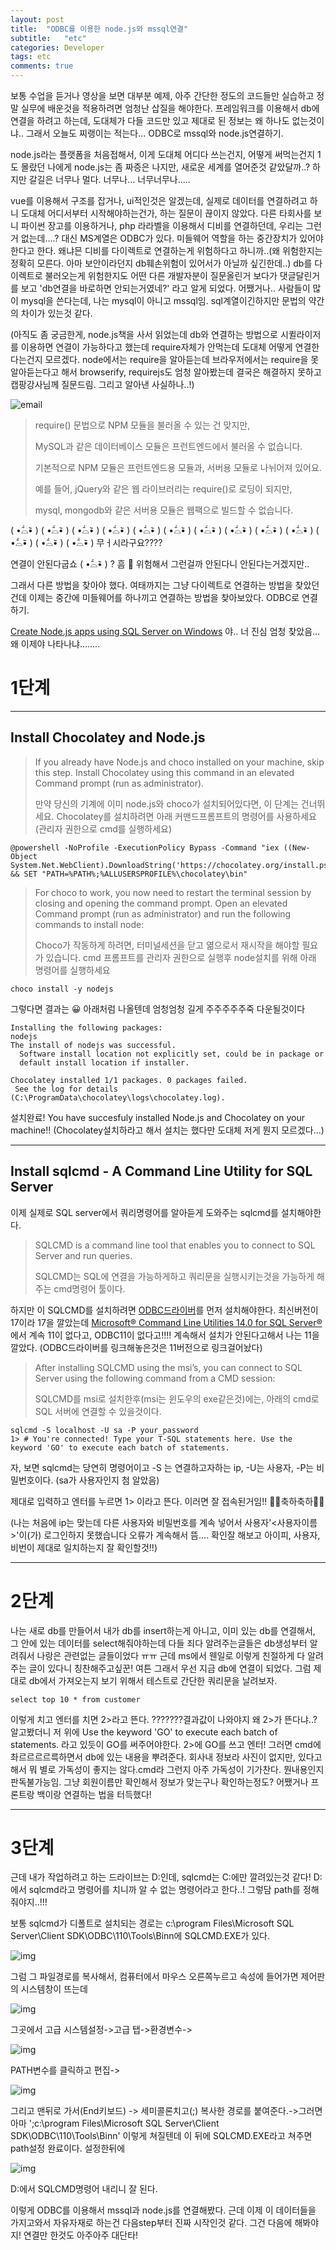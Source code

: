 ```yaml
---
layout: post
title:  "ODBC를 이용한 node.js와 mssql연결"
subtitle:   "etc"
categories: Developer
tags: etc
comments: true
---
```




보통 수업을 듣거나 영상을 보면 대부분 예제, 아주 간단한 정도의 코드들만 실습하고 정말 실무에 배운것을 적용하려면 엄청난 삽질을 해야한다. 프레임워크를 이용해서 db에 연결을 하려고 하는데, 도대체가 다들 코드만 있고 제대로 된 정보는 왜 하나도 없는것이냐.. 그래서 오늘도 찌랭이는 적는다... ODBC로 mssql와 node.js연결하기.

node.js라는 플랫폼을 처음접해서, 이게 도대체 어디다 쓰는건지, 어떻게 써먹는건지 1도 몰랐던 나에게 node.js는 좀 짜증은 나지만, 새로운 세계를 열어준것 같았달까..? 하지만 갈길은 너무나 멀다. 너무나... 너무너무나.....

vue를 이용해서 구조를 잡거나, ui적인것은 알겠는데, 실제로 데이터를 연결하려고 하니 도대체 어디서부터 시작해야하는건가, 하는 질문이 끊이지 않았다. 다른 타회사를 보니 파이썬 장고를 이용하거나, php 라라벨을 이용해서 디비를 연결하던데, 우리는 그런거 없는데....? 대신 MS계열은 ODBC가 있다. 미들웨어 역할을 하는 중간장치가 있어야한다고 한다. 왜냐믄 디비를 다이렉트로 연결하는게 위험하다고 하니까..(왜 위험한지는 정확히 모른다. 아마 보안이라던지 db훼손위험이 있어서가 아닐까 싶긴한데..) db를 다이렉트로 불러오는게 위험한지도 어떤 다른 개발자분이 질문올린거 보다가 댓글달린거를 보고 'db연결을 바로하면 안되는거였네?' 라고 알게 되었다. 어쨌거나.. 사람들이 많이 mysql을 쓴다는데, 나는 mysql이 아니고 mssql임. sql계열이긴하지만 문법의 약간의 차이가 있는것 같다. 

(아직도 좀 궁금한게, node.js책을 사서 읽었는데 db와 연결하는 방법으로 시퀼라이저를 이용하면 연결이 가능하다고 했는데 require자체가 안먹는데 도대체 어떻게 연결한다는건지 모르겠다. node에서는 require을 알아듣는데 브라우저에서는 require을 못알아듣는다고 해서 browserify, requirejs도 엄청 알아봤는데 결국은 해결하지 못하고 캡팡강사님께 질문드림. 그리고 알아낸 사실하나..!)

![email](/assets/img/email.PNG)

>require() 문법으로 NPM 모듈을 불러올 수 있는 건 맞지만,
>
>MySQL과 같은 데이터베이스 모듈은 프런트엔드에서 불러올 수 없습니다.
>
>
>
>기본적으로 NPM 모듈은 프런트엔드용 모듈과, 서버용 모듈로 나뉘어져 있어요.
>
>예를 들어, jQuery와 같은 웹 라이브러리는 require()로 로딩이 되지만,
>
>mysql, mongodb와 같은 서버용 모듈은 웹팩으로 빌드할 수 없습니다.

 ( •᷄⌓•᷅ )  ( •᷄⌓•᷅ )  ( •᷄⌓•᷅ )  ( •᷄⌓•᷅ )  ( •᷄⌓•᷅ )  ( •᷄⌓•᷅ )  ( •᷄⌓•᷅ )  ( •᷄⌓•᷅ )  ( •᷄⌓•᷅ )  ( •᷄⌓•᷅ )  ( •᷄⌓•᷅ )  ( •᷄⌓•᷅ )  ( •᷄⌓•᷅ ) 무ㅓ시라구요????

연결이 안된다굽쇼 ( •᷄⌓•᷅ ) ? 흠 🤔 위험해서 그런걸까 안된다니 안된다는거겠지만..

그래서 다른 방법을 찾아야 했다. 여태까지는 그냥 다이렉트로 연결하는 방법을 찾았던건데 이제는 중간에 미들웨어를 하나끼고 연결하는 방법을 찾아보았다. ODBC로 연결하기.

[Create Node.js apps using SQL Server on Windows](https://www.microsoft.com/en-us/sql-server/developer-get-started/node/windows/) 야.. 너 진심 엄청 찾았음… 왜 이제야 나타나냐……..

# 1단계

---

## Install Chocolatey and Node.js

> If you already have Node.js and choco installed on your machine, skip this step. Install Chocolatey using this command in an elevated Command prompt (run as administrator).
>
> 만약 당신의 기계에 이미 node.js와 choco가 설치되어있다면, 이 단계는 건너뛰세요. Chocolatey를 설치하려면 아래 커맨드프롬프트의 명령어를 사용하세요(관리자 권한으로 cmd를 실행하세요)

~~~
@powershell -NoProfile -ExecutionPolicy Bypass -Command "iex ((New-Object System.Net.WebClient).DownloadString('https://chocolatey.org/install.ps1'))" && SET "PATH=%PATH%;%ALLUSERSPROFILE%\chocolatey\bin"
~~~

> For choco to work, you now need to restart the terminal session by closing and opening the command prompt. Open an elevated Command prompt (run as administrator) and run the following commands to install node:
>
> Choco가 작동하게 하려면, 터미널세션을 닫고 엶으로서 재시작을 해야할 필요가 있습니다. cmd 프롬프트를 관리자 권한으로 실행후 node설치를 위해 아래 명령어를 실행하세요

~~~
choco install -y nodejs
~~~

그렇다면 결과는 😀 아래처럼 나올텐데 엄청엄청 길게 주주주주주죽 다운될것이다

~~~
Installing the following packages:
nodejs
The install of nodejs was successful.
  Software install location not explicitly set, could be in package or
  default install location if installer.

Chocolatey installed 1/1 packages. 0 packages failed.
 See the log for details (C:\ProgramData\chocolatey\logs\chocolatey.log).
~~~

설치완료! You have succesfuly installed Node.js and Chocolatey on your machine!! (Chocolatey설치하라고 해서 설치는 했다만 도대체 저게 뭔지 모르겠다...)



---

## Install sqlcmd - A Command Line Utility for SQL Server

이제 실제로 SQL server에서 쿼리명령어를 알아듣게 도와주는 sqlcmd를 설치해야한다. 

> SQLCMD is a command line tool that enables you to connect to SQL Server and run queries.
>
> SQLCMD는 SQL에 연결을 가능하게하고 쿼리문을 실행시키는것을 가능하게 해주는 cmd명령어 툴이다.

하지만 이 SQLCMD를 설치하려면 [ODBC드라이버](https://www.microsoft.com/en-us/download/details.aspx?id=36434)를 먼저 설치해야한다. 최신버전이 17이라 17을 깔았는데 [Microsoft® Command Line Utilities 14.0 for SQL Server®](https://www.microsoft.com/en-us/download/details.aspx?id=53591) 에서 계속 11이 없다고, ODBC11이 없다고!!!! 계속해서 설치가 안된다고해서 나는 11을 깔았다. (ODBC드라이버를 링크해놓은것은 11버전으로 링크걸어놨다)

> After installing SQLCMD using the msi’s, you can connect to SQL Server using the following command from a CMD session:
>
> SQLCMD를 msi로 설치한후(msi는 윈도우의 exe같은것)에는, 아래의 cmd로 SQL 서버에 연결할 수 있을것이다. 

~~~
sqlcmd -S localhost -U sa -P your_password
1> # You're connected! Type your T-SQL statements here. Use the keyword 'GO' to execute each batch of statements.
~~~



자, 보면 sqlcmd는 당연히 명령어이고 -S 는 연결하고자하는 ip, -U는 사용자,  -P는 비밀번호이다. (sa가 사용자인지 첨 알았음)

제대로 입력하고 엔터를 누르면 1> 이라고 뜬다. 이러면 잘 접속된거임!! 🎉🎉축하축하🎉🎉

(나는 처음에 ip는 맞는데 다른 사용자와 비밀번호를 계속 넣어서 사용자'<사용자이름>'이(가) 로그인하지 못했습니다 오류가 계속해서 뜸.... 확인잘 해보고 아이피, 사용자, 비번이 제대로 일치하는지 잘 확인할것!!)

---

# 2단계

나는 새로 db를 만들어서 내가 db를 insert하는게 아니고, 이미 있는 db를 연결해서, 그 안에 있는 데이터를 select해줘야하는데 다들 죄다 알려주는글들은 db생성부터 알려줘서 나랑은 관련없는 글들이었다 ㅠㅠ 근데 ms에서 웬일로 이렇게 친절하게 다 알려주는 글이 있다니 칭찬해주고싶꾼! 여튼 그래서 우선 지금 db에 연결이 되었다. 그럼 제대로 db에서 가져오는지 보기 위해서 테스트로 간단한 쿼리문을 날려보자. 

~~~
select top 10 * from customer
~~~



이렇게 치고 엔터를 치면 2>라고 뜬다. 
???????결과값이 나와야지 왜 2>가 뜬다냐..?
알고봤더니 저 위에 Use the keyword 'GO' to execute each batch of statements. 라고 있듯이 GO를 써주어야한다. 2>에 GO를 쓰고 엔터! 그러면 cmd에 촤르르르르륵하면서 db에 있는 내용을 뿌려준다. 회사내 정보라 사진이 없지만, 있다고 해서 뭐 별로 가독성이 좋지는 않다.cmd라 그런지 아주 가독성이 기가찬다. 뭔내용인지 판독불가능임. 그냥 회원이름만 확인해서 정보가 맞는구나 확인하는정도? 어쨌거나 프론트랑 백이랑 연결하는 법을 터득했다!



---

# 3단계

근데 내가 작업하려고 하는 드라이브는 D:인데, sqlcmd는 C:에만 깔려있는것 같다! D:에서 sqlcmd라고 명령어를 치니까 알 수 없는 명령어라고 한다..! 그렇담 path를 정해줘야지..!!!

보통 sqlcmd가 디폴트로 설치되는 경로는 c:\program Files\Microsoft SQL Server\Client SDK\ODBC\110\Tools\Binn에 SQLCMD.EXE가 있다. 

![img](/assets/img/180911001.png)

그럼 그 파일경로를 복사해서, 컴퓨터에서 마우스 오른쪽누르고 속성에 들어가면 제어판의 시스템창이 뜨는데 

![img](/assets/img/180911002.png)

그곳에서 고급 시스템설정->고급 탭->환경변수->

![img](/assets/img/180911003.png)

PATH변수를 클릭하고 편집->

![img](/assets/img/180911004.png)

그리고 맨뒤로 가서(End키보드) -> 세미콜론치고(;) 복사한 경로를 붙여준다.->그러면 아마 ';c:\program Files\Microsoft SQL Server\Client SDK\ODBC\110\Tools\Binn' 이렇게 쳐질텐데 이 뒤에 SQLCMD.EXE라고 쳐주면 path설정 완료이다. 설정한뒤에

![img](/assets/img/180911005.png)

D:에서 SQLCMD명령어 내리니 잘 된다.





이렇게 ODBC를 이용해서 mssql과 node.js를 연결해봤다. 근데 이제 이 데이터들을 가지고와서 자유자재로 하는건 다음step부터 진짜 시작인것 같다. 그건 다음에 해봐야지! 연결만 한것도 아주아주 대단타!



